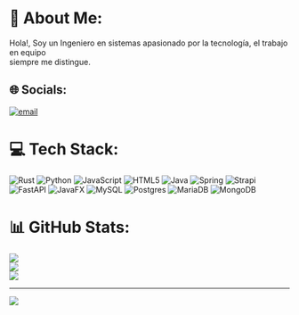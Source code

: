 # 💫 About Me:
Hola!, Soy un Ingeniero en sistemas apasionado por la tecnología, el trabajo en equipo<br>siempre me distingue.


## 🌐 Socials:
[![email](https://img.shields.io/badge/Email-D14836?logo=gmail&logoColor=white)](mailto:kevin.chan1512@gmail.com) 

# 💻 Tech Stack:
![Rust](https://img.shields.io/badge/rust-%23000000.svg?style=for-the-badge&logo=rust&logoColor=white) ![Python](https://img.shields.io/badge/python-3670A0?style=for-the-badge&logo=python&logoColor=ffdd54) ![JavaScript](https://img.shields.io/badge/javascript-%23323330.svg?style=for-the-badge&logo=javascript&logoColor=%23F7DF1E) ![HTML5](https://img.shields.io/badge/html5-%23E34F26.svg?style=for-the-badge&logo=html5&logoColor=white) ![Java](https://img.shields.io/badge/java-%23ED8B00.svg?style=for-the-badge&logo=openjdk&logoColor=white) ![Spring](https://img.shields.io/badge/spring-%236DB33F.svg?style=for-the-badge&logo=spring&logoColor=white) ![Strapi](https://img.shields.io/badge/strapi-%232E7EEA.svg?style=for-the-badge&logo=strapi&logoColor=white) ![FastAPI](https://img.shields.io/badge/FastAPI-005571?style=for-the-badge&logo=fastapi) ![JavaFX](https://img.shields.io/badge/javafx-%23FF0000.svg?style=for-the-badge&logo=javafx&logoColor=white) ![MySQL](https://img.shields.io/badge/mysql-4479A1.svg?style=for-the-badge&logo=mysql&logoColor=white) ![Postgres](https://img.shields.io/badge/postgres-%23316192.svg?style=for-the-badge&logo=postgresql&logoColor=white) ![MariaDB](https://img.shields.io/badge/MariaDB-003545?style=for-the-badge&logo=mariadb&logoColor=white) ![MongoDB](https://img.shields.io/badge/MongoDB-%234ea94b.svg?style=for-the-badge&logo=mongodb&logoColor=white)
# 📊 GitHub Stats:
![](https://github-readme-stats.vercel.app/api?username=Danpix&theme=cobalt&hide_border=false&include_all_commits=true&count_private=true)<br/>
![](https://nirzak-streak-stats.vercel.app/?user=Danpix&theme=cobalt&hide_border=false)<br/>
![](https://github-readme-stats.vercel.app/api/top-langs/?username=Danpix&theme=cobalt&hide_border=false&include_all_commits=true&count_private=true&layout=compact)


---
[![](https://visitcount.itsvg.in/api?id=Danpix&icon=0&color=0)](https://visitcount.itsvg.in)





<!-- Proudly created with GPRM ( https://gprm.itsvg.in ) -->
